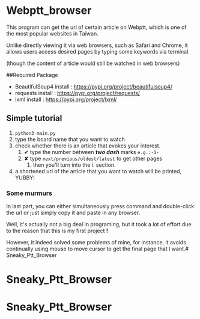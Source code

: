 # Webptt_browser
This program can get the url of certain article on Webptt, which is one of the most popular websites in Taiwan. 

Unlike directly viewing it via web browsers, such as Safari and Chrome, it allows users access desired pages by typing some keywords via terminal. 

(though the content of article would still be watched in web browsers)


##Required Package
* BeautifulSoup4 install :
https://pypi.org/project/beautifulsoup4/
* requests install :
https://pypi.org/project/requests/
* lxml install :
https://pypi.org/project/lxml/

## Simple tutorial
1. `python3 main.py`
2. type the board name that you want to watch
3. check whether there is an article that evokes your interest.
   1. ✔ type the number between ***two dash*** marks `e.g.:-1-`
   2. ✘ type `next/previous/oldest/latest` to get other pages
      1. then you'll turn into the i. section.
4. a shortened url of the article that you want to watch will be printed, YUBBY!


### Some murmurs
In last part, you can either simultaneously press command and double-click the url or just simply copy it and paste in any browser.

Well, it's actually not a big deal in programing, but it took a lot of effort due to the reason that this is my first project **!**

However, it indeed solved some problems of mine, for instance, it avoids continually using mouse to move cursor to get the final page that I want.# Sneaky_Ptt_Browser
# Sneaky_Ptt_Browser
# Sneaky_Ptt_Browser
